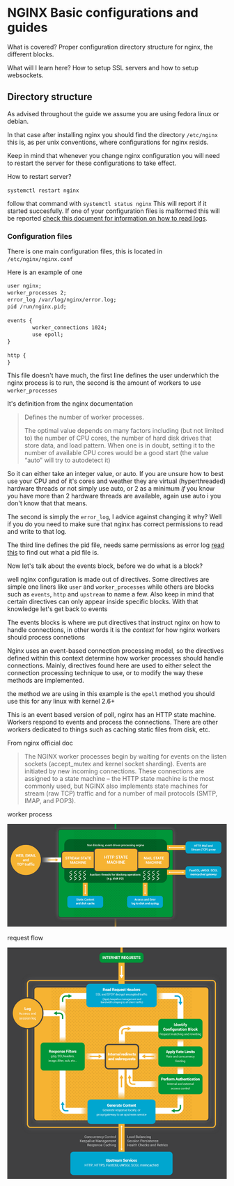 NGINX Basic configurations and guides
=====================================

What is covered? Proper configuration directory structure for nginx, the different blocks.


What will I learn here? How to setup SSL servers and how to setup websockets.




## Directory structure

As advised throughout the guide we assume you are using fedora linux or debian.


In that case after installing nginx you should find the directory `/etc/nginx` this is, as per unix conventions, where configurations for nginx resids.


Keep in mind that whenever you change nginx configuration you will need to restart the server for these configurations to take effect.


How to restart server?


`systemctl restart nginx`


follow that command with `systemctl status nginx` This will report if it started succesfully. If one of your configuration files is malformed this will be reported [check this document for information on how to read logs](generic/journalctl.md).



### Configuration files

There is one main configuration files, this is located in `/etc/nginx/nginx.conf`


Here is an example of one

```
user nginx;
worker_processes 2;
error_log /var/log/nginx/error.log;
pid /run/nginx.pid;

events {
        worker_connections 1024;
        use epoll;
}

http {
}

```

This file doesn't have much, the first line defines the user underwhich the nginx process is to run, the second is the amount of workers to use `worker_processes`


It's definition from the nginx documentation


> Defines the number of worker processes.
>
>The optimal value depends on many factors including (but not limited to) the number of
> CPU cores, the number of hard disk drives that store data, and load pattern.
> When one is in doubt, setting it to the number of available CPU cores would be a good start (the value “auto” will try to autodetect it)


So it can either take an integer value, or auto. If you are unsure how to best use your CPU and of it's cores and weather they are virtual (hyperthreaded) hardware threads or not simply use auto, or 2 as a minimum *if* you know you have more than 2 hardware threads are available, again use auto i you don't know that that means.


The second is simply the `error_log`, I advice against changing it why? Well if you do you need to make sure that nginx has correct permissions to read and write to that log.


The third line defines the pid file, needs same permissions as error log [read this](generic/pid_file.md) to find out what a pid file is.




Now let's talk about the events block, before we do what is a block? 


well nginx configuration is made out of directives. Some directives are simple one liners like `user` and `worker_processes` while others are blocks such as `events`, `http` and `upstream` to name a few. Also keep in mind that certain directives can only appear inside specific blocks. With that knowledge let's get back to events

The events blocks is where we put directives that instruct nginx on how to handle connections, in other words it is the *context* for how nginx workers should process connetions


Nginx uses an event-based connection processing model, 
so the directives defined within this context determine how worker processes
should handle connections. Mainly, directives found here are used to either select the 
connection processing technique to use, or to modify the way these methods are implemented.


the method we are using in this example is the `epoll` method you should use this for any linux with kernel 2.6+

This is an event based version of poll, nginx has an HTTP state machine. Workers respond to events and process the connections. There are other workers dedicated to things such as caching static files from disk, etc.

From nginx official doc

> The NGINX worker processes begin by waiting for events on the listen sockets (accept_mutex and kernel socket sharding). 
> Events are initiated by new incoming connections. These connections are assigned to a state machine – the HTTP state machine is the most commonly used, 
> but NGINX also implements state machines for stream (raw TCP) traffic and for a number of mail protocols (SMTP, IMAP, and POP3).

worker process


![worker process](../assets/infographic-Inside-NGINX_worker-process.png)


request flow

![request flow](../assets/infographic-Inside-NGINX_request-flow.png)
